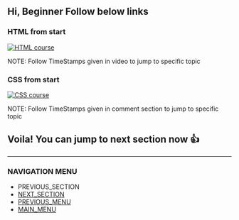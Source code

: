 ## Hi, Beginner Follow below links

### HTML from start
[![HTML course](https://img.youtube.com/vi/pQN-pnXPaVg/0.jpg)](https://www.youtube.com/watch?v=pQN-pnXPaVg)

NOTE: Follow TimeStamps given in video to jump to specific topic

### CSS from start
[![CSS course](https://img.youtube.com/vi/ieTHC78giGQ/0.jpg)](https://www.youtube.com/watch?v=ieTHC78giGQ)

NOTE: Follow TimeStamps given in comment section to jump to specific topic

## Voila! You can jump to next section now 👍

------------------------------------------------------
### NAVIGATION MENU
- PREVIOUS_SECTION
- [NEXT_SECTION](../inter/interDoc.md)
- [PREVIOUS_MENU](../webDev.md)
- [MAIN_MENU](/README.md)